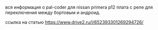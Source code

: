 вся информация о pal-coder для nissan primera p12 плата с реле для переключения между бортовым и андроид.

ссылка на статью https://www.drive2.ru/l/652393301269294726/
